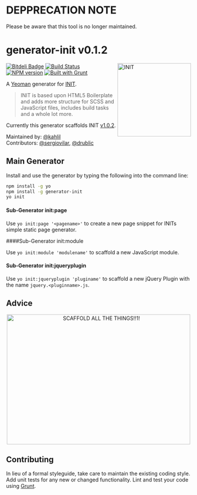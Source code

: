 # DEPPRECATION NOTE

Please be aware that this tool is no longer maintained.

# generator-init v0.1.2

<img src="http://rawgithub.com/use-init/init/master/logo.svg" alt="INIT" title="INIT" width="200" align="right">

[![Bitdeli Badge](https://d2weczhvl823v0.cloudfront.net/use-init/generator-init/trend.png)](https://bitdeli.com/free "Bitdeli Badge")
[![Build Status](https://travis-ci.org/use-init/generator-init.png)](https://travis-ci.org/use-init/generator-init)
[![NPM version](https://badge.fury.io/js/generator-init.png)](http://badge.fury.io/js/generator-init)
[![Built with Grunt](https://cdn.gruntjs.com/builtwith.png)](http://gruntjs.com/)

A [Yeoman](http://yeoman.io) generator for [INIT](http://use-init.com).

> INIT is based upon HTML5 Boilerplate and adds more structure for SCSS and JavaScript files, includes build tasks and a whole lot more.

Currently this generator scaffolds INIT [v1.0.2](https://github.com/use-init/init/releases/tag/v1.0.2).

Maintained by: [@kahlil](https://github.com/kahlil)  
Contributors: [@sergiovilar](https://github.com/sergiovilar), [@drublic](https://github.com/drublic)

## Main Generator

Install and use the generator by typing the following into the command line:

```sh
npm install -g yo
npm install -g generator-init
yo init
```

#### Sub-Generator init:page

Use `yo init:page '<pagename>'` to create a new page snippet for INITs simple static page generator.

####Sub-Generator init:module

Use `yo init:module 'modulename'` to scaffold a new JavaScript module.

#### Sub-Generator init:jqueryplugin

Use `yo init:jqueryplugin 'pluginame'` to scaffold a new jQuery Plugin with the name `jquery.<pluginname>.js`.

## Advice

<p align="center">
  <img src="https://raw.github.com/use-init/generator-init/master/scaffoldallthethings.png" alt="SCAFFOLD ALL THE THINGS!!1!" title="SCAFFOLD ALL THE THINGS!!1!" width="500" height="355" align="center">
</p>

## Contributing

In lieu of a formal styleguide, take care to maintain the existing coding style. Add unit tests for any new or changed functionality. Lint and test your code using [Grunt](http://gruntjs.com/).
